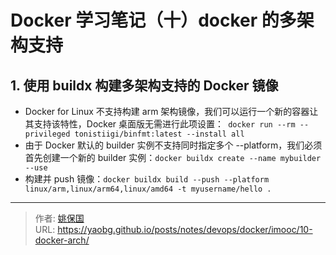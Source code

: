 # Docker 学习笔记（十）docker 的多架构支持


## 1. 使用 buildx 构建多架构支持的 Docker 镜像

- Docker for Linux 不支持构建 arm 架构镜像，我们可以运行一个新的容器让其支持该特性，Docker 桌面版无需进行此项设置：` docker run --rm --privileged tonistiigi/binfmt:latest --install all`
- 由于 Docker 默认的 builder 实例不支持同时指定多个 --platform，我们必须首先创建一个新的 builder 实例：`docker buildx create --name mybuilder --use`
- 构建并 push 镜像：`docker buildx build --push --platform linux/arm,linux/arm64,linux/amd64 -t myusername/hello .`




---

> 作者: [姚保国](https://yaobg.github.io)  
> URL: https://yaobg.github.io/posts/notes/devops/docker/imooc/10-docker-arch/  

